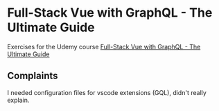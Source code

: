 # Full-Stack Vue with GraphQL - The Ultimate Guide

Exercises for the Udemy course [Full-Stack Vue with GraphQL - The Ultimate Guide](https://www.udemy.com/full-stack-vue-with-graphql-the-ultimate-guide)

## Complaints

I needed configuration files for vscode extensions (GQL), didn't really explain.
